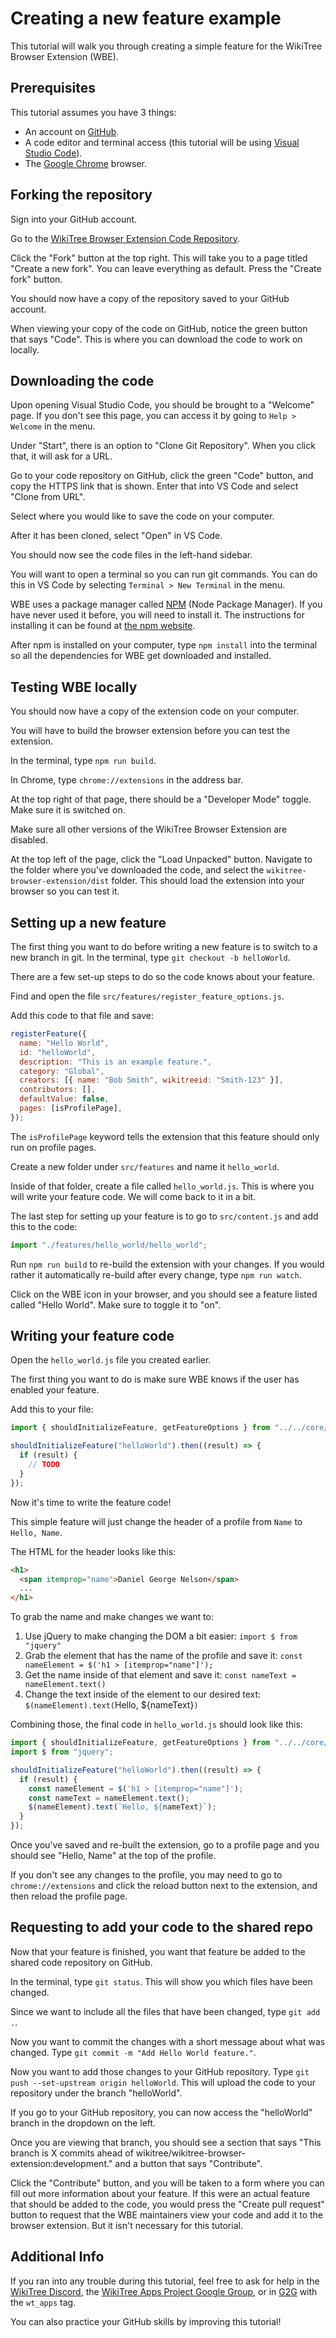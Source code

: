 # Creating a new feature example

This tutorial will walk you through creating a simple feature for the WikiTree Browser Extension (WBE).

## Prerequisites

This tutorial assumes you have 3 things:

- An account on [GitHub](https://github.com/).
- A code editor and terminal access (this tutorial will be using [Visual Studio Code](https://code.visualstudio.com/)).
- The [Google Chrome](https://www.google.com/chrome/) browser.

## Forking the repository

Sign into your GitHub account.

Go to the [WikiTree Browser Extension Code Repository](https://github.com/wikitree/wikitree-browser-extension).

Click the "Fork" button at the top right. This will take you to a page titled "Create a new fork". You can leave everything as default. Press the "Create fork" button.

You should now have a copy of the repository saved to your GitHub account.

When viewing your copy of the code on GitHub, notice the green button that says "Code". This is where you can download the code to work on locally.

## Downloading the code

Upon opening Visual Studio Code, you should be brought to a "Welcome" page. If you don't see this page, you can access it by going to `Help > Welcome` in the menu.

Under "Start", there is an option to "Clone Git Repository". When you click that, it will ask for a URL.

Go to your code repository on GitHub, click the green "Code" button, and copy the HTTPS link that is shown. Enter that into VS Code and select "Clone from URL".

Select where you would like to save the code on your computer.

After it has been cloned, select "Open" in VS Code.

You should now see the code files in the left-hand sidebar.

You will want to open a terminal so you can run git commands. You can do this in VS Code by selecting `Terminal > New Terminal` in the menu.

WBE uses a package manager called [NPM](https://www.npmjs.com/) (Node Package Manager). If you have never used it before, you will need to install it. The instructions for installing it can be found at [the npm website](https://docs.npmjs.com/downloading-and-installing-node-js-and-npm).

After npm is installed on your computer, type `npm install` into the terminal so all the dependencies for WBE get downloaded and installed.

## Testing WBE locally

You should now have a copy of the extension code on your computer.

You will have to build the browser extension before you can test the extension.

In the terminal, type `npm run build`.

In Chrome, type `chrome://extensions` in the address bar.

At the top right of that page, there should be a "Developer Mode" toggle. Make sure it is switched on.

Make sure all other versions of the WikiTree Browser Extension are disabled.

At the top left of the page, click the "Load Unpacked" button. Navigate to the folder where you've downloaded the code, and select the `wikitree-browser-extension/dist` folder. This should load the extension into your browser so you can test it.

## Setting up a new feature

The first thing you want to do before writing a new feature is to switch to a new branch in git. In the terminal, type `git checkout -b helloWorld`.

There are a few set-up steps to do so the code knows about your feature.

Find and open the file `src/features/register_feature_options.js`.

Add this code to that file and save:

```js
registerFeature({
  name: "Hello World",
  id: "helloWorld",
  description: "This is an example feature.",
  category: "Global",
  creators: [{ name: "Bob Smith", wikitreeid: "Smith-123" }],
  contributors: [],
  defaultValue: false,
  pages: [isProfilePage],
});
```

The `isProfilePage` keyword tells the extension that this feature should only run on profile pages.

Create a new folder under `src/features` and name it `hello_world`.

Inside of that folder, create a file called `hello_world.js`. This is where you will write your feature code. We will come back to it in a bit.

The last step for setting up your feature is to go to `src/content.js` and add this to the code:

```js
import "./features/hello_world/hello_world";
```

Run `npm run build` to re-build the extension with your changes. If you would rather it automatically re-build after every change, type `npm run watch`.

Click on the WBE icon in your browser, and you should see a feature listed called "Hello World". Make sure to toggle it to "on".

## Writing your feature code

Open the `hello_world.js` file you created earlier.

The first thing you want to do is make sure WBE knows if the user has enabled your feature.

Add this to your file:

```js
import { shouldInitializeFeature, getFeatureOptions } from "../../core/options/options_storage";

shouldInitializeFeature("helloWorld").then((result) => {
  if (result) {
    // TODO
  }
});
```

Now it's time to write the feature code!

This simple feature will just change the header of a profile from `Name` to `Hello, Name`.

The HTML for the header looks like this:

```html
<h1>
  <span itemprop="name">Daniel George Nelson</span>
  ...
</h1>
```

To grab the name and make changes we want to:

1. Use jQuery to make changing the DOM a bit easier: `import $ from "jquery"`
2. Grab the element that has the name of the profile and save it: `const nameElement = $('h1 > [itemprop="name"]');`
3. Get the name inside of that element and save it: `const nameText = nameElement.text()`
4. Change the text inside of the element to our desired text: `$(nameElement).text(`Hello, ${nameText}`)`

Combining those, the final code in `hello_world.js` should look like this:

```js
import { shouldInitializeFeature, getFeatureOptions } from "../../core/options/options_storage";
import $ from "jquery";

shouldInitializeFeature("helloWorld").then((result) => {
  if (result) {
    const nameElement = $('h1 > [itemprop="name"]');
    const nameText = nameElement.text();
    $(nameElement).text(`Hello, ${nameText}`);
  }
});
```

Once you've saved and re-built the extension, go to a profile page and you should see "Hello, Name" at the top of the profile.

If you don't see any changes to the profile, you may need to go to `chrome://extensions` and click the reload button next to the extension, and then reload the profile page.

## Requesting to add your code to the shared repo

Now that your feature is finished, you want that feature be added to the shared code repository on GitHub.

In the terminal, type `git status`. This will show you which files have been changed.

Since we want to include all the files that have been changed, type `git add .`.

Now you want to commit the changes with a short message about what was changed. Type `git commit -m "Add Hello World feature."`.

Now you want to add those changes to your GitHub repository. Type `git push --set-upstream origin helloWorld`. This will upload the code to your repository under the branch "helloWorld".

If you go to your GitHub repository, you can now access the "helloWorld" branch in the dropdown on the left.

Once you are viewing that branch, you should see a section that says "This branch is X commits ahead of wikitree/wikitree-browser-extension:development." and a button that says "Contribute".

Click the "Contribute" button, and you will be taken to a form where you can fill out more information about your feature. If this were an actual feature that should be added to the code, you would press the "Create pull request" button to request that the WBE maintainers view your code and add it to the browser extension. But it isn't necessary for this tutorial.

## Additional Info

If you ran into any trouble during this tutorial, feel free to ask for help in the [WikiTree Discord](https://www.wikitree.com/wiki/Help:Discord), the [WikiTree Apps Project Google Group](https://groups.google.com/forum/#!forum/wikitreeapps), or in [G2G](https://www.wikitree.com/g2g/) with the `wt_apps` tag.

You can also practice your GitHub skills by improving this tutorial!
